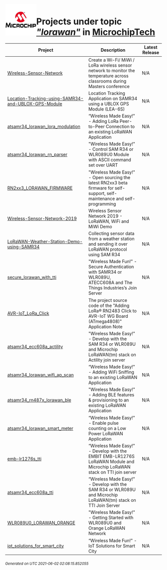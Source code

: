 <img align="left" width="100" height="100" src="logo.jpg">

# Projects under topic [*"lorawan"*](https://github.com/search?q=org%3AMicrochipTech+topic%3Alorawan&type=repository) in [MicrochipTech](https://github.com/MicrochipTech)

|**Project**|**Description**|**Latest Release**|
|---|---|---|
[Wireless-Sensor-Network](https://github.com/MicrochipTech/Wireless-Sensor-Network) | Create a Wi-Fi/ MiWi / LoRa wireless sensor network to monitor the temperature across classrooms during Masters conference | N/A
[Location-Tracking-using-SAMR34-and-UBLOX-GPS-Module](https://github.com/MicrochipTech/Location-Tracking-using-SAMR34-and-UBLOX-GPS-Module) | Location Tracking Application on SAMR34 using a UBLOX GPS Module (LEA-6S) | N/A
[atsamr34_lorawan_lora_modulation](https://github.com/MicrochipTech/atsamr34_lorawan_lora_modulation) | “Wireless Made Easy!" - Adding LoRa Peer-to-Peer Connection to an existing LoRaWAN Application | N/A
[atsamr34_lorawan_rn_parser](https://github.com/MicrochipTech/atsamr34_lorawan_rn_parser) | "Wireless Made Easy!" - Control SAM R34 or WLR089U0 Module with ASCII command set over UART | N/A
[RN2xx3_LORAWAN_FIRMWARE](https://github.com/MicrochipTech/RN2xx3_LORAWAN_FIRMWARE) | "Wireless Made Easy!" - Open sourcing the latest RN2xx3 beta firmware for self-support, self-maintenance and self-programming | N/A
[Wireless-Sensor-Network-2019](https://github.com/MicrochipTech/Wireless-Sensor-Network-2019) | Wireless Sensor Network 2019 - LoRaWAN, WiFi and MiWi Demo | N/A
[LoRaWAN-Weather-Station-Demo-using-SAMR34](https://github.com/MicrochipTech/LoRaWAN-Weather-Station-Demo-using-SAMR34) | Collecting sensor data from a weather station and sending it over LoRaWAN protocol using SAM R34 | N/A
[secure_lorawan_with_tti](https://github.com/MicrochipTech/secure_lorawan_with_tti) | "Wireless Made Fun!" - Secure Authentication with SAMR34 or WLR089U, ATECC608A and The Things Industries’s Join Server | N/A
[AVR-IoT_LoRa_Click](https://github.com/MicrochipTech/AVR-IoT_LoRa_Click) | The project source code of the "Adding LoRa® RN2483 Click to AVR-IoT WG Board (ATmega4808)" Application Note | N/A
[atsamr34_ecc608a_actility](https://github.com/MicrochipTech/atsamr34_ecc608a_actility) | "Wireless Made Easy!" - Develop with the SAM R34 or WLR089U and Microchip LoRaWAN(tm) stack on Actility join server | N/A
[atsamr34_lorawan_wifi_ap_scan](https://github.com/MicrochipTech/atsamr34_lorawan_wifi_ap_scan) | “Wireless Made Easy!" - Adding WiFi Sniffing to an existing LoRaWAN Application | N/A
[atsamr34_rn487x_lorawan_ble](https://github.com/MicrochipTech/atsamr34_rn487x_lorawan_ble) | "Wireless Made Easy!" - Adding BLE features & provisioning to an existing LoRaWAN Application | N/A
[atsamr34_lorawan_smart_meter](https://github.com/MicrochipTech/atsamr34_lorawan_smart_meter) | “Wireless Made Easy!" - Enable pulse counting on a Low Power LoRaWAN Application | N/A
[emb-lr1276s_tti](https://github.com/MicrochipTech/emb-lr1276s_tti) | “Wireless Made Easy!" - Develop with the EMBIT EMB-LR1276S LoRaWAN Module and Microchip LoRaWAN stack on TTI join server | N/A
[atsamr34_ecc608a_tti](https://github.com/MicrochipTech/atsamr34_ecc608a_tti) | “Wireless Made Easy!" - Develop with the SAM R34 or WLR089U and Microchip LoRaWAN(tm) stack on TTI Join Server | N/A
[WLR089U0_LORAWAN_ORANGE](https://github.com/MicrochipTech/WLR089U0_LORAWAN_ORANGE) | "Wireless Made Easy!" - Getting Started with WLR089U0 and Orange LoRaWAN Network | N/A
[iot_solutions_for_smart_city](https://github.com/MicrochipTech/iot_solutions_for_smart_city) | “Wireless Made Fun!" - IoT Solutions for Smart City | N/A


<sub><i>Generated on UTC 2021-06-02 02:08:15.852055</i></sub>
